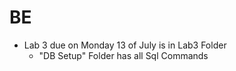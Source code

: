 # BE

- Lab 3 due on Monday 13 of July is in Lab3 Folder
  - "DB Setup" Folder has all Sql Commands
